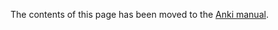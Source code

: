 The contents of this page has been moved to the [Anki manual](https://docs.ankiweb.net/templates/errors.html#no-cloze-filter-on-cloze-note-type).
